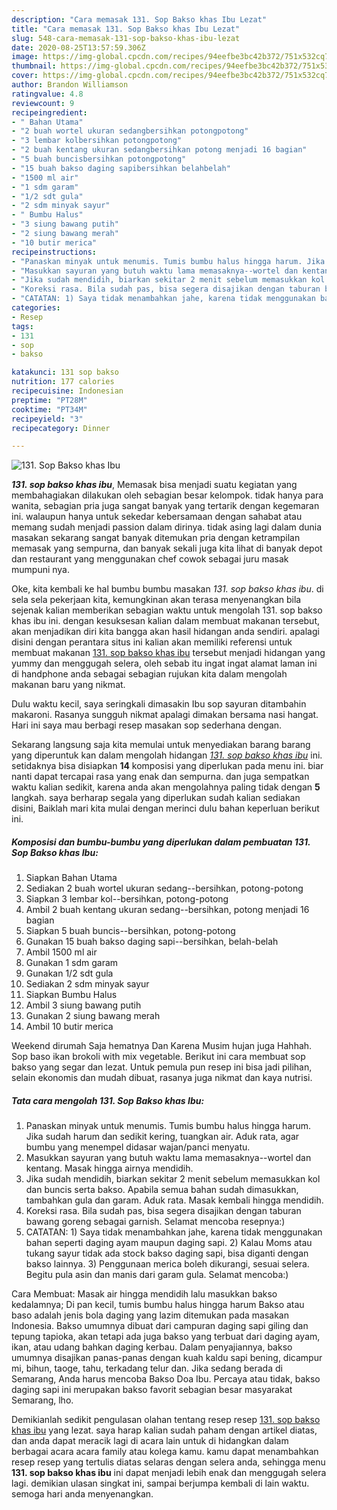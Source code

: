 ```yaml
---
description: "Cara memasak 131. Sop Bakso khas Ibu Lezat"
title: "Cara memasak 131. Sop Bakso khas Ibu Lezat"
slug: 548-cara-memasak-131-sop-bakso-khas-ibu-lezat
date: 2020-08-25T13:57:59.306Z
image: https://img-global.cpcdn.com/recipes/94eefbe3bc42b372/751x532cq70/131-sop-bakso-khas-ibu-foto-resep-utama.jpg
thumbnail: https://img-global.cpcdn.com/recipes/94eefbe3bc42b372/751x532cq70/131-sop-bakso-khas-ibu-foto-resep-utama.jpg
cover: https://img-global.cpcdn.com/recipes/94eefbe3bc42b372/751x532cq70/131-sop-bakso-khas-ibu-foto-resep-utama.jpg
author: Brandon Williamson
ratingvalue: 4.8
reviewcount: 9
recipeingredient:
- " Bahan Utama"
- "2 buah wortel ukuran sedangbersihkan potongpotong"
- "3 lembar kolbersihkan potongpotong"
- "2 buah kentang ukuran sedangbersihkan potong menjadi 16 bagian"
- "5 buah buncisbersihkan potongpotong"
- "15 buah bakso daging sapibersihkan belahbelah"
- "1500 ml air"
- "1 sdm garam"
- "1/2 sdt gula"
- "2 sdm minyak sayur"
- " Bumbu Halus"
- "3 siung bawang putih"
- "2 siung bawang merah"
- "10 butir merica"
recipeinstructions:
- "Panaskan minyak untuk menumis. Tumis bumbu halus hingga harum. Jika sudah harum dan sedikit kering, tuangkan air. Aduk rata, agar bumbu yang menempel didasar wajan/panci menyatu."
- "Masukkan sayuran yang butuh waktu lama memasaknya--wortel dan kentang. Masak hingga airnya mendidih."
- "Jika sudah mendidih, biarkan sekitar 2 menit sebelum memasukkan kol dan buncis serta bakso. Apabila semua bahan sudah dimasukkan, tambahkan gula dan garam. Aduk rata. Masak kembali hingga mendidih."
- "Koreksi rasa. Bila sudah pas, bisa segera disajikan dengan taburan bawang goreng sebagai garnish. Selamat mencoba resepnya:)"
- "CATATAN: 1) Saya tidak menambahkan jahe, karena tidak menggunakan bahan seperti daging ayam maupun daging sapi. 2) Kalau Moms atau tukang sayur tidak ada stock bakso daging sapi, bisa diganti dengan bakso lainnya. 3) Penggunaan merica boleh dikurangi, sesuai selera. Begitu pula asin dan manis dari garam gula. Selamat mencoba:)"
categories:
- Resep
tags:
- 131
- sop
- bakso

katakunci: 131 sop bakso 
nutrition: 177 calories
recipecuisine: Indonesian
preptime: "PT28M"
cooktime: "PT34M"
recipeyield: "3"
recipecategory: Dinner

---
```



![131. Sop Bakso khas Ibu](https://img-global.cpcdn.com/recipes/94eefbe3bc42b372/751x532cq70/131-sop-bakso-khas-ibu-foto-resep-utama.jpg)

<b><i>131. sop bakso khas ibu</i></b>, Memasak bisa menjadi suatu kegiatan yang membahagiakan dilakukan oleh sebagian besar kelompok. tidak hanya para wanita, sebagian pria juga sangat banyak yang tertarik dengan kegemaran ini. walaupun hanya untuk sekedar kebersamaan dengan sahabat atau memang sudah menjadi passion dalam dirinya. tidak asing lagi dalam dunia masakan sekarang sangat banyak ditemukan pria dengan ketrampilan memasak yang sempurna, dan banyak sekali juga kita lihat di banyak depot dan restaurant yang menggunakan chef cowok sebagai juru masak mumpuni nya.

Oke, kita kembali ke hal bumbu bumbu masakan <i>131. sop bakso khas ibu</i>. di sela sela pekerjaan kita, kemungkinan akan terasa menyenangkan bila sejenak kalian memberikan sebagian waktu untuk mengolah 131. sop bakso khas ibu ini. dengan kesuksesan kalian dalam membuat makanan tersebut, akan menjadikan diri kita bangga akan hasil hidangan anda sendiri. apalagi disini dengan perantara situs ini kalian akan memiliki referensi untuk membuat makanan <u>131. sop bakso khas ibu</u> tersebut menjadi hidangan yang yummy dan menggugah selera, oleh sebab itu ingat ingat alamat laman ini di handphone anda sebagai sebagian rujukan kita dalam mengolah makanan baru yang nikmat.

Dulu waktu kecil, saya seringkali dimasakin Ibu sop sayuran ditambahin makaroni. Rasanya sungguh nikmat apalagi dimakan bersama nasi hangat. Hari ini saya mau berbagi resep masakan sop sederhana dengan.


Sekarang langsung saja kita memulai untuk menyediakan barang barang yang diperuntuk kan dalam mengolah hidangan <u><i>131. sop bakso khas ibu</i></u> ini. setidaknya bisa disiapkan <b>14</b> komposisi yang diperlukan pada menu ini. biar nanti dapat tercapai rasa yang enak dan sempurna. dan juga sempatkan waktu kalian sedikit, karena anda akan mengolahnya paling tidak dengan <b>5</b> langkah. saya berharap segala yang diperlukan sudah kalian sediakan disini, Baiklah mari kita mulai dengan merinci dulu bahan keperluan berikut ini.

<!--inarticleads1-->

##### Komposisi dan bumbu-bumbu yang diperlukan dalam pembuatan 131. Sop Bakso khas Ibu:

1. Siapkan  Bahan Utama
1. Sediakan 2 buah wortel ukuran sedang--bersihkan, potong-potong
1. Siapkan 3 lembar kol--bersihkan, potong-potong
1. Ambil 2 buah kentang ukuran sedang--bersihkan, potong menjadi 16 bagian
1. Siapkan 5 buah buncis--bersihkan, potong-potong
1. Gunakan 15 buah bakso daging sapi--bersihkan, belah-belah
1. Ambil 1500 ml air
1. Gunakan 1 sdm garam
1. Gunakan 1/2 sdt gula
1. Sediakan 2 sdm minyak sayur
1. Siapkan  Bumbu Halus
1. Ambil 3 siung bawang putih
1. Gunakan 2 siung bawang merah
1. Ambil 10 butir merica


Weekend dirumah Saja hematnya Dan Karena Musim hujan juga Hahhah. Sop baso ikan brokoli with mix vegetable. Berikut ini cara membuat sop bakso yang segar dan lezat. Untuk pemula pun resep ini bisa jadi pilihan, selain ekonomis dan mudah dibuat, rasanya juga nikmat dan kaya nutrisi. 

<!--inarticleads2-->

##### Tata cara mengolah 131. Sop Bakso khas Ibu:

1. Panaskan minyak untuk menumis. Tumis bumbu halus hingga harum. Jika sudah harum dan sedikit kering, tuangkan air. Aduk rata, agar bumbu yang menempel didasar wajan/panci menyatu.
1. Masukkan sayuran yang butuh waktu lama memasaknya--wortel dan kentang. Masak hingga airnya mendidih.
1. Jika sudah mendidih, biarkan sekitar 2 menit sebelum memasukkan kol dan buncis serta bakso. Apabila semua bahan sudah dimasukkan, tambahkan gula dan garam. Aduk rata. Masak kembali hingga mendidih.
1. Koreksi rasa. Bila sudah pas, bisa segera disajikan dengan taburan bawang goreng sebagai garnish. Selamat mencoba resepnya:)
1. CATATAN: 1) Saya tidak menambahkan jahe, karena tidak menggunakan bahan seperti daging ayam maupun daging sapi. 2) Kalau Moms atau tukang sayur tidak ada stock bakso daging sapi, bisa diganti dengan bakso lainnya. 3) Penggunaan merica boleh dikurangi, sesuai selera. Begitu pula asin dan manis dari garam gula. Selamat mencoba:)


Cara Membuat: Masak air hingga mendidih lalu masukkan bakso kedalamnya; Di pan kecil, tumis bumbu halus hingga harum Bakso atau baso adalah jenis bola daging yang lazim ditemukan pada masakan Indonesia. Bakso umumnya dibuat dari campuran daging sapi giling dan tepung tapioka, akan tetapi ada juga bakso yang terbuat dari daging ayam, ikan, atau udang bahkan daging kerbau. Dalam penyajiannya, bakso umumnya disajikan panas-panas dengan kuah kaldu sapi bening, dicampur mi, bihun, taoge, tahu, terkadang telur dan. Jika sedang berada di Semarang, Anda harus mencoba Bakso Doa Ibu. Percaya atau tidak, bakso daging sapi ini merupakan bakso favorit sebagian besar masyarakat Semarang, lho. 

Demikianlah sedikit pengulasan olahan tentang resep resep <u>131. sop bakso khas ibu</u> yang lezat. saya harap kalian sudah paham dengan artikel diatas, dan anda dapat meracik lagi di acara lain untuk di hidangkan dalam berbagai acara acara family atau kolega kamu. kamu dapat menambahkan resep resep yang tertulis diatas selaras dengan selera anda, sehingga menu <b>131. sop bakso khas ibu</b> ini dapat menjadi lebih enak dan menggugah selera lagi. demikian ulasan singkat ini, sampai berjumpa kembali di lain waktu. semoga hari anda menyenangkan.
